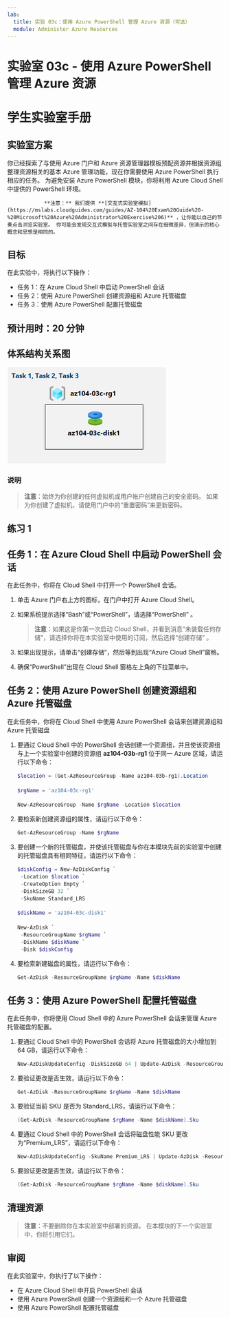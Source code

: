 ```yaml
---
lab:
  title: 实验 03c：使用 Azure PowerShell 管理 Azure 资源（可选）
  module: Administer Azure Resources
---
```


# 实验室 03c - 使用 Azure PowerShell 管理 Azure 资源
# 学生实验室手册

## 实验室方案

你已经探索了与使用 Azure 门户和 Azure 资源管理器模板预配资源并根据资源组整理资源相关的基本 Azure 管理功能，现在你需要使用 Azure PowerShell 执行相应的任务。 为避免安装 Azure PowerShell 模块，你将利用 Azure Cloud Shell 中提供的 PowerShell 环境。

                **注意：** 我们提供 **[交互式实验室模拟](https://mslabs.cloudguides.com/guides/AZ-104%20Exam%20Guide%20-%20Microsoft%20Azure%20Administrator%20Exercise%206)** ，让你能以自己的节奏点击浏览实验室。 你可能会发现交互式模拟与托管实验室之间存在细微差异，但演示的核心概念和思想是相同的。 

## 目标

在此实验中，将执行以下操作：

+ 任务 1：在 Azure Cloud Shell 中启动 PowerShell 会话
+ 任务 2：使用 Azure PowerShell 创建资源组和 Azure 托管磁盘
+ 任务 3：使用 Azure PowerShell 配置托管磁盘

## 预计用时：20 分钟

## 体系结构关系图

![image](../media/lab03c.png)

### 说明

> **注意**：始终为你创建的任何虚拟机或用户帐户创建自己的安全密码。 如果为你创建了虚拟机，请使用门户中的“重置密码”来更新密码。 

## 练习 1

## 任务 1：在 Azure Cloud Shell 中启动 PowerShell 会话

在此任务中，你将在 Cloud Shell 中打开一个 PowerShell 会话。 

1. 单击 Azure 门户右上方的图标，在门户中打开 Azure Cloud Shell。

1. 如果系统提示选择“Bash”或“PowerShell”，请选择“PowerShell”  。 

    >**注意**：如果这是你第一次启动 Cloud Shell，并看到消息“未装载任何存储”，请选择你将在本实验室中使用的订阅，然后选择“创建存储”  。 

1. 如果出现提示，请单击“创建存储”，然后等到出现“Azure Cloud Shell”窗格。 

1. 确保“PowerShell”出现在 Cloud Shell 窗格左上角的下拉菜单中。

## 任务 2：使用 Azure PowerShell 创建资源组和 Azure 托管磁盘

在此任务中，你将在 Cloud Shell 中使用 Azure PowerShell 会话来创建资源组和 Azure 托管磁盘

1. 要通过 Cloud Shell 中的 PowerShell 会话创建一个资源组，并且使该资源组与上一个实验室中创建的资源组 **az104-03b-rg1** 位于同一 Azure 区域，请运行以下命令：

   ```powershell
   $location = (Get-AzResourceGroup -Name az104-03b-rg1).Location

   $rgName = 'az104-03c-rg1'

   New-AzResourceGroup -Name $rgName -Location $location
   ```
1. 要检索新创建资源组的属性，请运行以下命令：

   ```powershell
   Get-AzResourceGroup -Name $rgName
   ```
1. 要创建一个新的托管磁盘，并使该托管磁盘与你在本模块先前的实验室中创建的托管磁盘具有相同特征，请运行以下命令：

   ```powershell
   $diskConfig = New-AzDiskConfig `
    -Location $location `
    -CreateOption Empty `
    -DiskSizeGB 32 `
    -SkuName Standard_LRS

   $diskName = 'az104-03c-disk1'

   New-AzDisk `
    -ResourceGroupName $rgName `
    -DiskName $diskName `
    -Disk $diskConfig
   ```

1. 要检索新建磁盘的属性，请运行以下命令：

   ```powershell
   Get-AzDisk -ResourceGroupName $rgName -Name $diskName
   ```

## 任务 3：使用 Azure PowerShell 配置托管磁盘

在此任务中，你将使用 Cloud Shell 中的 Azure PowerShell 会话来管理 Azure 托管磁盘的配置。 

1. 要通过 Cloud Shell 中的 PowerShell 会话将 Azure 托管磁盘的大小增加到 64 GB，请运行以下命令：

   ```powershell
   New-AzDiskUpdateConfig -DiskSizeGB 64 | Update-AzDisk -ResourceGroupName $rgName -DiskName $diskName
   ```

1. 要验证更改是否生效，请运行以下命令：

   ```powershell
   Get-AzDisk -ResourceGroupName $rgName -Name $diskName
   ```

1. 要验证当前 SKU 是否为 Standard_LRS，请运行以下命令：

   ```powershell
   (Get-AzDisk -ResourceGroupName $rgName -Name $diskName).Sku
   ```

1. 要通过 Cloud Shell 中的 PowerShell 会话将磁盘性能 SKU 更改为“Premium_LRS”，请运行以下命令：

   ```powershell
   New-AzDiskUpdateConfig -SkuName Premium_LRS | Update-AzDisk -ResourceGroupName $rgName -DiskName $diskName
   ```

1. 要验证更改是否生效，请运行以下命令：

   ```powershell
   (Get-AzDisk -ResourceGroupName $rgName -Name $diskName).Sku
   ```

## 清理资源

   >**注意**：不要删除你在本实验室中部署的资源。 在本模块的下一个实验室中，你将引用它们。

## 审阅

在此实验室中，你执行了以下操作：

- 在 Azure Cloud Shell 中开启 PowerShell 会话
- 使用 Azure PowerShell 创建一个资源组和一个 Azure 托管磁盘
- 使用 Azure PowerShell 配置托管磁盘
